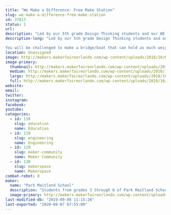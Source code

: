 ```yaml
---
title: "We Make a Difference: Free Make Station"
slug: we-make-a-difference-free-make-station
id: 37813
status: 1
url: 
description: "Led by our 5th grade Design Thinking students and our WE Schools community service team, WE Make a Difference is a collaboration that invites attendees to participate in a mini-maker challenge/free make station that can truly make a difference!"
description-long: "Led by our 5th grade Design Thinking students and our WE Schools community service team, WE Make a Difference is a collaboration that invites attendees to participate in a mini-maker challenge that can truly make a difference!

You will be challenged to make a bridge/boat that can hold as much weight as possible, using humble materials. Put it to the test and see how you stack up to the rest of the competitors on our digital leaderboard! If this challenge is not enough? WE Schools also challenges you to make a difference! See what they are doing to bring the pros of the maker movement into schools around the community and help contribute to their mission of designing, making, and donating fully equipped \"maker carts\" to schools of need!"
location: Unassigned
image: http://makers.makerfaireorlando.com/wp-content/uploads/2018/10/Maker-Challenge-Bridge-1024x699.jpg
image-primary:
  thumbnail: http://makers.makerfaireorlando.com/wp-content/uploads/2018/10/Maker-Challenge-Bridge-150x150.jpg
  medium: http://makers.makerfaireorlando.com/wp-content/uploads/2018/10/Maker-Challenge-Bridge-300x205.jpg
  large: http://makers.makerfaireorlando.com/wp-content/uploads/2018/10/Maker-Challenge-Bridge-1024x699.jpg
  full: http://makers.makerfaireorlando.com/wp-content/uploads/2018/10/Maker-Challenge-Bridge.jpg
website: 
email: 
twitter: 
instagram: 
facebook: 
youtube: 
categories:
  - id: 116
    slug: education
    name: Education
  - id: 119
    slug: engineering
    name: Engineering
  - id: 129
    slug: maker-community
    name: Maker Community
  - id: 130
    slug: makerspace
    name: Makerspace
combat-robot: 0
maker:
  name: "Park Maitland School"
  description: "Students from grades 3 through 6 of Park Maitland School take part in programmed Design Thinking classes twice a week. In their newly renovated Maker Space, students hone their 21st Century Skills of collaboration, problem solving, creativity, and critical thinking through project based learning. Students are encouraged to tinker and are taught the design process through different modes and hands-on learning experiences. Science, technology, engineering, the arts, and math all play a role in their learning! Students further share their learning to authentic audiences through showcases, hands-on exhibits, and by creating learning experiences for others."
  image-primary: http://makers.makerfaireorlando.com/wp-content/uploads/2018/09/PMS-Logo.jpg
last-modified-db: "2019-09-08 11:15:26"
last-exported: "2020-08-07 07:55:00"
---
```


